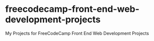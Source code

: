# freecodecamp-front-end-web-development-projects
My Projects for FreeCodeCamp Front End Web Development Projects 
